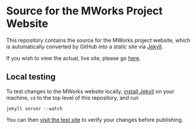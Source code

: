# Source for the MWorks Project Website #

This repository contains the source for the MWorks project website, which is automatically converted by GitHub into a static site via [Jekyll](http://jekyllrb.com/).

If you wish to view the actual, live site, please go [here](http://mworks-project.org/).

## Local testing ##

To test changes to the MWorks website locally, [install Jekyll](http://jekyllrb.com/docs/installation/) on your machine, `cd` to the top level of this repository, and run

    jekyll server --watch

You can then [visit the test site](http://localhost:4000/) to verify your changes before publishing.

